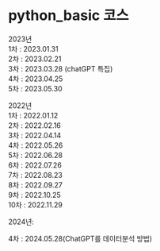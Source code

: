 # python_basic  코스  

2023년  
1차 : 2023.01.31  
2차 : 2023.02.21  
3차 : 2023.03.28 (chatGPT 특집)  
4차 : 2023.04.25  
5차 : 2023.05.30  

2022년  
1차 : 2022.01.12  
2차 : 2022.02.16  
3차 : 2022.04.14  
4차 : 2022.05.26  
5차 : 2022.06.28  
6차 : 2022.07.26  
7차 : 2022.08.23  
8차 : 2022.09.27  
9차 : 2022.10.25  
10차 : 2022.11.29
  


2024년:

4차 : 2024.05.28(ChatGPT를 데이터분석 방법)

